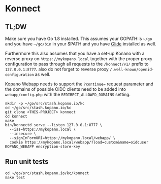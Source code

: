 # Konnect

## TL;DW

Make sure you have Go 1.8 installed. This assumes your GOPATH is `~/go` and
you have `~/go/bin` in your $PATH and you have [Glide](https://github.com/Masterminds/glide)
installed as well.

Furthermore this also assumes that you have a set-up Konano with a reverse proxy
on `https://mykopano.local` together with the proper proxy configuration to
pass through all requests to the `/konnect/v1/` prefix to `127.0.0.1:8777`. also
do not forget to reverse proxy `/.well-known/openid-configuration` as well.

Kopano Webapp needs to support the `?continue=` request parameter and the domains
of possible OIDC clients need to be added into `webapp/config.php` with the
`REDIRECT_ALLOWED_DOMAINS` setting.

```
mkdir -p ~/go/src/stash.kopano.io/kc
cd ~/go/src/stash.kopano.io/kc
git clone <THIS-PROJECT> konnect
cd konnect
make
bin/konnectd serve --listen 127.0.0.1:8777 \
  --iss=https://mykopano.local \
  --insecure \
  --signInFormURI=https://mykopano.local/webapp/ \
  cookie https://mykopano.local/webapp/?load=custom&name=oidcuser KOPANO_WEBAPP encryption-store-key
```

## Run unit tests

```
cd ~/go/src/stash.kopano.io/kc/konnect
make test
```
